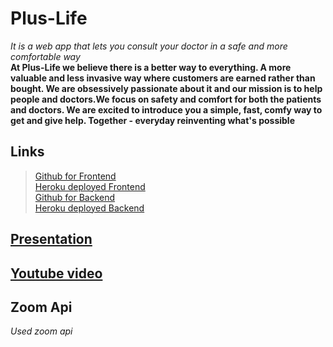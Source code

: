 # Plus-Life
*It is a web app that lets you consult your doctor in a safe and more comfortable way*  
**At Plus-Life we believe there is a better way to everything. A more valuable and less invasive way where customers are earned rather than bought. We are obsessively passionate about it and our mission is to help people and doctors.We focus on safety and comfort for both the patients and doctors. We are excited to introduce you a simple, fast, comfy way to get and give help. Together - everyday reinventing what's possible**  
## Links
> [Github for Frontend](https://github.com/RohitKumar-200/PlusLife_Frontend)  
> [Heroku deployed Frontend](http://plus-life.herokuapp.com/)  
> [Github for Backend](https://github.com/RohitKumar-200/PlusLife_Backend)  
> [Heroku deployed Backend](http://pluslife-api.herokuapp.com/)  
## [Presentation](https://github.com/RohitKumar-200/PlusLife_Frontend/blob/master/Plus%20Life.pptx?raw=true)
## [Youtube video](https://youtu.be/ldvR1mP31uo)
## Zoom Api
*Used zoom api*

